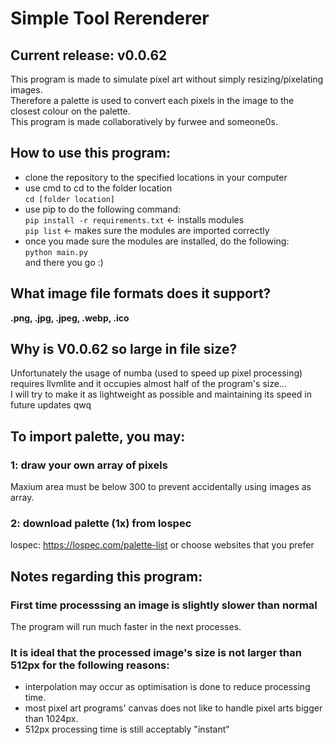 # Simple Tool Rerenderer

## Current release: v0.0.62

This program is made to simulate pixel art without simply resizing/pixelating images.  
Therefore a palette is used to convert each pixels in the image to the closest colour on the palette.  
This program is made collaboratively by furwee and someone0s.

## How to use this program:
- clone the repository to the specified locations in your computer
- use cmd to cd to the folder location  
```cd [folder location]```
- use pip to do the following command:  
```pip install -r requirements.txt``` <- installs modules  
```pip list``` <- makes sure the modules are imported correctly
- once you made sure the modules are installed, do the following:  
```python main.py```  
and there you go :)

## What image file formats does it support?

**.png, .jpg, .jpeg, .webp, .ico**

## Why is V0.0.62 so large in file size?

Unfortunately the usage of numba (used to speed up pixel processing) requires llvmlite and it occupies almost half of the program's size...  
I will try to make it as lightweight as possible and maintaining its speed in future updates qwq

## To import palette, you may:  

### 1: draw your own array of pixels
Maxium area must be below 300 to prevent accidentally using images as array.  

### 2: download palette (1x) from lospec
lospec: https://lospec.com/palette-list or choose websites that you prefer

## Notes regarding this program:

### First time processsing an image is slightly slower than normal
The program will run much faster in the next processes.

### It is ideal that the processed image's size is not larger than 512px for the following reasons:  
- interpolation may occur as optimisation is done to reduce processing time.
- most pixel art programs' canvas does not like to handle pixel arts bigger than 1024px.
- 512px processing time is still acceptably "instant"